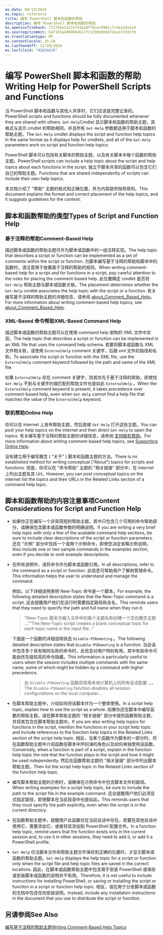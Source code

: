 ```yaml
---
ms.date: 09/13/2016
ms.topic: reference
title: 编写 PowerShell 脚本和函数的帮助
description: 编写 PowerShell 脚本和函数的帮助
ms.openlocfilehash: f72742e2a131f41ba8ffdcec4901c7c3ea1da1ad
ms.sourcegitcommit: ba7315a496986451cfc1296b659d73ea2373d3f0
ms.translationtype: MT
ms.contentlocale: zh-CN
ms.lasthandoff: 12/10/2020
ms.locfileid: "92654638"
---
```

# <a name="writing-help-for-powershell-scripts-and-functions"></a><span data-ttu-id="846bc-103">编写 PowerShell 脚本和函数的帮助</span><span class="sxs-lookup"><span data-stu-id="846bc-103">Writing Help for PowerShell Scripts and Functions</span></span>

<span data-ttu-id="846bc-104">当 PowerShell 脚本和函数与其他人共享时，它们应该是完整记录的。</span><span class="sxs-lookup"><span data-stu-id="846bc-104">PowerShell scripts and functions should be fully documented whenever they are shared with others.</span></span>
<span data-ttu-id="846bc-105">`Get-Help`Cmdlet 显示脚本和函数的帮助主题，其格式与显示 cmdlet 的帮助相同，并且所有 `Get-Help` 参数都适用于脚本和函数的帮助主题。</span><span class="sxs-lookup"><span data-stu-id="846bc-105">The `Get-Help` cmdlet displays the script and function help topics in the same format as it displays help for cmdlets, and all of the `Get-Help` parameters work on script and function help topics.</span></span>

<span data-ttu-id="846bc-106">PowerShell 脚本可以包括有关脚本的帮助主题，以及有关脚本中每个函数的帮助主题。</span><span class="sxs-lookup"><span data-stu-id="846bc-106">PowerShell scripts can include a help topic about the script and help topics about each functions in the script.</span></span> <span data-ttu-id="846bc-107">独立于脚本共享的函数可以包含它们自己的帮助主题。</span><span class="sxs-lookup"><span data-stu-id="846bc-107">Functions that are shared independently of scripts can include their own help topics.</span></span>

<span data-ttu-id="846bc-108">本文档介绍了 "帮助" 主题的格式和正确位置，并为内容提供指导原则。</span><span class="sxs-lookup"><span data-stu-id="846bc-108">This document explains the format and correct placement of the help topics, and it suggests guidelines for the content.</span></span>

## <a name="types-of-script-and-function-help"></a><span data-ttu-id="846bc-109">脚本和函数帮助的类型</span><span class="sxs-lookup"><span data-stu-id="846bc-109">Types of Script and Function Help</span></span>

### <a name="comment-based-help"></a><span data-ttu-id="846bc-110">基于注释的帮助</span><span class="sxs-lookup"><span data-stu-id="846bc-110">Comment-Based Help</span></span>

<span data-ttu-id="846bc-111">描述脚本或函数的帮助主题可作为脚本或函数中的一组注释实现。</span><span class="sxs-lookup"><span data-stu-id="846bc-111">The help topic that describes a script or function can be implemented as a set of comments within the script or function.</span></span> <span data-ttu-id="846bc-112">为脚本编写基于注释的帮助和脚本中的函数时，请注意用于放置基于注释的帮助的规则。</span><span class="sxs-lookup"><span data-stu-id="846bc-112">When writing comment-based help for a script and for functions in a script, pay careful attention to the rules for placing the comment-based help.</span></span> <span data-ttu-id="846bc-113">此位置确定 cmdlet 是否将 `Get-Help` 帮助主题与脚本或函数关联。</span><span class="sxs-lookup"><span data-stu-id="846bc-113">The placement determines whether the `Get-Help` cmdlet associates the help topic with the script or a function.</span></span> <span data-ttu-id="846bc-114">有关编写基于注释的帮助主题的详细信息，请参阅 [about_Comment_Based_Help](/powershell/module/microsoft.powershell.core/about/about_comment_based_help)。</span><span class="sxs-lookup"><span data-stu-id="846bc-114">For more information about writing comment-based help topics, see [about_Comment_Based_Help](/powershell/module/microsoft.powershell.core/about/about_comment_based_help).</span></span>

### <a name="xml-based-command-help"></a><span data-ttu-id="846bc-115">XML-Based 命令帮助</span><span class="sxs-lookup"><span data-stu-id="846bc-115">XML-Based Command Help</span></span>

<span data-ttu-id="846bc-116">描述脚本或函数的帮助主题可以在使用 command help 架构的 XML 文件中实现。</span><span class="sxs-lookup"><span data-stu-id="846bc-116">The help topic that describes a script or function can be implemented in an XML file that uses the command help schema.</span></span> <span data-ttu-id="846bc-117">若要将脚本或函数与 XML 文件相关联，请使用 `ExternalHelp` comment 关键字，后跟 xml 文件的路径和名称。</span><span class="sxs-lookup"><span data-stu-id="846bc-117">To associate the script or function with the XML file, use the `ExternalHelp` comment keyword followed by the path and name of the XML file.</span></span>

<span data-ttu-id="846bc-118">如果 `ExternalHelp` 存在 comment 关键字，则其优先于基于注释的帮助，即使找 `Get-Help` 不到与关键字的值匹配的帮助文件也是如此 `ExternalHelp` 。</span><span class="sxs-lookup"><span data-stu-id="846bc-118">When the `ExternalHelp` comment keyword is present, it takes precedence over comment-based help, even when `Get-Help` cannot find a help file that matches the value of the `ExternalHelp` keyword.</span></span>

### <a name="online-help"></a><span data-ttu-id="846bc-119">联机帮助</span><span class="sxs-lookup"><span data-stu-id="846bc-119">Online Help</span></span>

<span data-ttu-id="846bc-120">你可以在 internet 上发布帮助主题，然后直接 `Get-Help` 打开这些主题。</span><span class="sxs-lookup"><span data-stu-id="846bc-120">You can post your help topics on the internet and then direct `Get-Help` to open the topics.</span></span> <span data-ttu-id="846bc-121">有关编写基于注释的帮助主题的详细信息，请参阅 [支持联机帮助](../module/supporting-online-help.md)。</span><span class="sxs-lookup"><span data-stu-id="846bc-121">For more information about writing comment-based help topics, see [Supporting Online Help](../module/supporting-online-help.md).</span></span>

<span data-ttu-id="846bc-122">没有建立用于编写概念 ( "关于" ) 脚本和函数主题的方法。</span><span class="sxs-lookup"><span data-stu-id="846bc-122">There is no established method for writing conceptual ("About") topics for scripts and functions.</span></span>
<span data-ttu-id="846bc-123">但是，你可以在 "命令帮助" 主题的 "相关链接" 部分中，在 internet 上列出主题及其 Url。</span><span class="sxs-lookup"><span data-stu-id="846bc-123">However, you can post conceptual topics on the internet list the topics and their URLs in the Related Links section of a command help topic.</span></span>

## <a name="content-considerations-for-script-and-function-help"></a><span data-ttu-id="846bc-124">脚本和函数帮助的内容注意事项</span><span class="sxs-lookup"><span data-stu-id="846bc-124">Content Considerations for Script and Function Help</span></span>

- <span data-ttu-id="846bc-125">如果你正在编写一个非常简短的帮助主题，其中只包含几个可用的命令帮助部分，请确保包含脚本或函数参数的明确说明。</span><span class="sxs-lookup"><span data-stu-id="846bc-125">If you are writing a very brief help topic with only a few of the available command help sections, be sure to include clear descriptions of the script or function parameters.</span></span> <span data-ttu-id="846bc-126">还在 "示例" 部分中包括一个或两个示例命令，即使您决定省略示例说明。</span><span class="sxs-lookup"><span data-stu-id="846bc-126">Also include one or two sample commands in the examples section, even if you decide to omit example descriptions.</span></span>

- <span data-ttu-id="846bc-127">在所有说明中，请将命令作为脚本或函数引用。</span><span class="sxs-lookup"><span data-stu-id="846bc-127">In all descriptions, refer to the command as a script or function.</span></span> <span data-ttu-id="846bc-128">此信息可帮助用户了解和管理命令。</span><span class="sxs-lookup"><span data-stu-id="846bc-128">This information helps the user to understand and manage the command.</span></span>

  <span data-ttu-id="846bc-129">例如，以下详细说明表明 New-Topic 命令是一个脚本。</span><span class="sxs-lookup"><span data-stu-id="846bc-129">For example, the following detailed description states that the New-Topic command is a script.</span></span>
  <span data-ttu-id="846bc-130">这会提醒用户他们在运行时需要指定路径和全名。</span><span class="sxs-lookup"><span data-stu-id="846bc-130">This reminds users that they need to specify the path and full name when they run it.</span></span>

  > <span data-ttu-id="846bc-131">"New-Topic 脚本为输入文件中的每个主题名称创建一个空白概念主题 ..."</span><span class="sxs-lookup"><span data-stu-id="846bc-131">"The New-Topic script creates a blank conceptual topic for each topic name in the input file..."</span></span>

  <span data-ttu-id="846bc-132">下面是一个函数的详细说明状态 `Disable-PSRemoting` 。</span><span class="sxs-lookup"><span data-stu-id="846bc-132">The following detailed description states that `Disable-PSRemoting` is a function.</span></span> <span data-ttu-id="846bc-133">当会话中包含多个具有相同名称的命令时，此信息对用户特别有用，其中有些命令可能由优先级较高的命令隐藏。</span><span class="sxs-lookup"><span data-stu-id="846bc-133">This information is particularly useful to users when the session includes multiple commands with the same name, some of which might be hidden by a command with higher precedence.</span></span>

  > <span data-ttu-id="846bc-134">此 `Disable-PSRemoting` 函数将禁用本地计算机上的所有会话配置 .。。</span><span class="sxs-lookup"><span data-stu-id="846bc-134">The `Disable-PSRemoting` function disables all session configurations on the local computer...</span></span>

- <span data-ttu-id="846bc-135">在脚本帮助主题中，介绍如何将该脚本作为一个整体使用。</span><span class="sxs-lookup"><span data-stu-id="846bc-135">In a script help topic, explain how to use the script as a whole.</span></span> <span data-ttu-id="846bc-136">如果你还在脚本中编写函数的帮助主题，请在脚本帮助主题的 "相关链接" 部分中提到函数帮助主题，并将其包含在脚本帮助主题中。</span><span class="sxs-lookup"><span data-stu-id="846bc-136">If you are also writing help topics for functions in the script, mention the functions in your script help topic and include references to the function help topics in the Related Links section of the script help topic.</span></span>
  <span data-ttu-id="846bc-137">相反，当某个函数作为脚本的一部分时，将在函数帮助主题中介绍函数在脚本中所扮演的角色以及如何单独使用该函数。</span><span class="sxs-lookup"><span data-stu-id="846bc-137">Conversely, when a function is part of a script, explain in the function help topic the role that the function plays in the script and how it might be used independently.</span></span> <span data-ttu-id="846bc-138">然后在函数帮助主题的 "相关链接" 部分中列出脚本帮助主题。</span><span class="sxs-lookup"><span data-stu-id="846bc-138">Then list the script help topic in the Related Links section of the function help topic.</span></span>

- <span data-ttu-id="846bc-139">编写脚本帮助主题的示例时，请确保在示例命令中包含脚本文件的路径。</span><span class="sxs-lookup"><span data-stu-id="846bc-139">When writing examples for a script help topic, be sure to include the path to the script file in the example command.</span></span> <span data-ttu-id="846bc-140">这会提醒用户他们必须显式指定路径，即使脚本在当前目录中也是如此。</span><span class="sxs-lookup"><span data-stu-id="846bc-140">This reminds users that they must specify the path explicitly, even when the script is in the current directory.</span></span>

- <span data-ttu-id="846bc-141">在函数帮助主题中，提醒用户此函数仅在当前会话中存在，若要在其他会话中使用它，需要添加它，或者将其添加到 PowerShell 配置文件。</span><span class="sxs-lookup"><span data-stu-id="846bc-141">In a function help topic, remind users that the function exists only in the current session and, to use it in other sessions, they need to add it, or add it a PowerShell profile.</span></span>

- <span data-ttu-id="846bc-142">`Get-Help` 仅当脚本文件和帮助主题文件保存到正确的位置时，才显示脚本或函数的帮助主题。</span><span class="sxs-lookup"><span data-stu-id="846bc-142">`Get-Help` displays the help topic for a script or function only when the script file and help topic files are saved in the correct locations.</span></span> <span data-ttu-id="846bc-143">因此，在脚本或函数帮助主题中包含用于安装 PowerShell 或保存或安装脚本或函数的说明并不有用。</span><span class="sxs-lookup"><span data-stu-id="846bc-143">Therefore, it is not useful to include instructions for installing PowerShell, or saving or installing the script or function in a script or function help topic.</span></span> <span data-ttu-id="846bc-144">相反，请在用于分发脚本或函数的文档中包含任何安装说明。</span><span class="sxs-lookup"><span data-stu-id="846bc-144">Instead, include any installation instructions in the document that you use to distribute the script or function.</span></span>

## <a name="see-also"></a><span data-ttu-id="846bc-145">另请参阅</span><span class="sxs-lookup"><span data-stu-id="846bc-145">See Also</span></span>

[<span data-ttu-id="846bc-146">编写基于注释的帮助主题</span><span class="sxs-lookup"><span data-stu-id="846bc-146">Writing Comment-Based Help Topics</span></span>](./writing-comment-based-help-topics.md)
